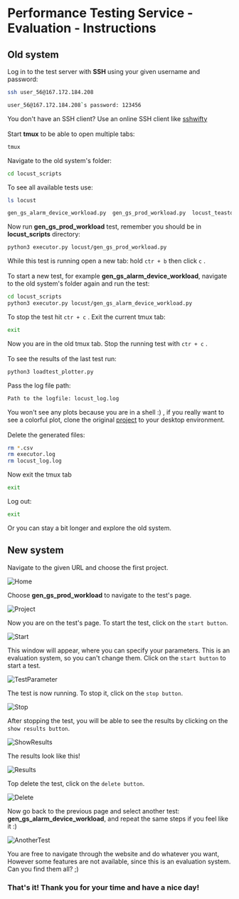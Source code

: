 # Performance Testing Service - Evaluation - Instructions

## Old system

Log in to the test server with **SSH** using your given username and password:
```sh
ssh user_56@167.172.184.208
```
```sh
user_56@167.172.184.208`s password: 123456
```
You don't have an SSH client? Use an online SSH client like [sshwifty](https://sshwifty.herokuapp.com/)<br /><br />
Start **tmux** to be able to open multiple tabs:
```sh
tmux
```
Navigate to the old system's folder:
```sh
cd locust_scripts
```
To see all available tests use:
```sh
ls locust
```
```sh
gen_gs_alarm_device_workload.py  gen_gs_prod_workload.py  locust_teastore.py
```
Now run **gen_gs_prod_workload** test, remember you should be in **locust_scripts** directory:
```sh
python3 executor.py locust/gen_gs_prod_workload.py
```
While this test is running open a new tab: hold ```ctr + b``` then click ```c``` .
<br /><br />
To start a new test, for example **gen_gs_alarm_device_workload**, navigate to the old system's folder again and run the test:
```sh
cd locust_scripts
python3 executor.py locust/gen_gs_alarm_device_workload.py
```
To stop the test hit ```ctr + c``` . Exit the current tmux tab:
```sh
exit
```
Now you are in the old tmux tab. Stop the running test with ```ctr + c``` .
<br /><br />
To see the results of the last test run:
```sh
python3 loadtest_plotter.py
```
Pass the log file path:
```sh
Path to the logfile: locust_log.log
```
You won't see any plots because you are in a shell :) , if you really want to see a colorful plot, clone the original [project](https://github.com/jtpgames/Locust_Scripts/) to your desktop environment.
<br /><br />
Delete the generated files:
```sh
rm *.csv
rm executor.log
rm locust_log.log
```
Now exit the tmux tab
```sh
exit
```
Log out:
```sh
exit
```
Or you can stay a bit longer and explore the old system.

## New system

Navigate to the given URL and choose the first project.

![Home](/screenshots/Home.png)

Choose **gen_gs_prod_workload** to navigate to the test's page.

![Project](/screenshots/Project.png)

Now you are on the test's page. To start the test, click on the ```start button```.

![Start](/screenshots/Start.png)

This window will appear, where you can specify your parameters. This is an evaluation system, so you can't change them. Click on the ```start button``` to start a test.

![TestParameter](/screenshots/TestParameter.png)

The test is now running. To stop it, click on the ```stop button```.

![Stop](/screenshots/Stop.png)

After stopping the test, you will be able to see the results by clicking on the ```show results button```.

![ShowResults](/screenshots/ShowResults.png)

The results look like this!

![Results](/screenshots/Results.png)

Top delete the test, click on the ```delete button```.

![Delete](/screenshots/Delete.png)

Now go back to the previous page and select another test: **gen_gs_alarm_device_workload**, and repeat the same steps if you feel like it :)

![AnotherTest](/screenshots/AnotherTest.png)

You are free to navigate through the website and do whatever you want, However some features are not available, since this is an evaluation system. Can you find them all? ;)

### That's it! Thank you for your time and have a nice day!
